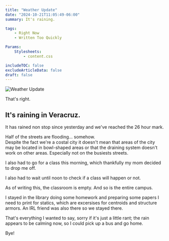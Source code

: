 ```yaml
---
title: "Weather Update"
date: "2024-10-21T11:05:49-06:00"
summary: It's raining.

tags:
    - Right Now
    - Written Too Quickly

Params:
    Stylesheets:
        - content.css

includeTOC: false
excludeArticleData: false
draft: false
---
```


![Weather Update](https://media1.tenor.com/m/9iIWE93A0qgAAAAC/bill-wurtz-weather-update.gif)

That's right.

## It's raining in Veracruz.

It has rained non stop since yesterday and we've reached the 26 hour mark.

Half of the streets are flooding... somehow. \
Despite the fact we're a costal city it doesn't mean that areas of the city may be located in bowl-shaped areas or that the draining system doesn't work on other areas.
Especially not on the busiests streets.

I also had to go for a class this morning, which thankfully my mom decided to drop me off.

I also had to wait until noon to check if a class will happen or not.

As of writing this, the classroom is empty. And so is the entire campus.

I stayed in the library doing some homework and preparing some papers I need to print for statics, which are excersises for centroids and structure armors.
An IRL friend was also there so we stayed there.

That's everything I wanted to say, sorry if it's just a little rant; the rain appears to be calming now, so I could pick up a bus and go home.

Bye!

